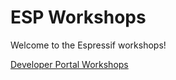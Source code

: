 # ESP Workshops

Welcome to the Espressif workshops!

[Developer Portal Workshops](https://developer.espressif.com/workshops)